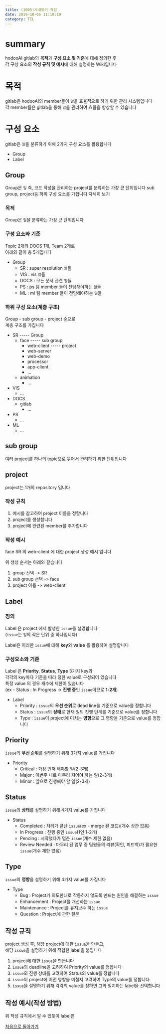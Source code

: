 ```yaml
---
title: (1005)사내위키 작성
date: 2019-10-05 11:10:10
category: TIL
---
```


# summary

hodooAI gitlab의 **목적**과 **구성 요소 및 기준**에 대해 정의한 후  
각 구성 요소의 **작성 규칙 및 예시**에 대해 설명하는 Wiki입니다

# 목적

gitlab은 hodooAI의 member들이 `일`을 효율적으로 하기 위한 관리 시스템입니다  
각 member들은 gitlab을 통해 `일`을 관리하여 효율을 향상할 수 있습니다

# 구성 요소

gitlab은 `일`을 분류하기 위해 2가지 구성 요소를 활용합니다

- Group
- Label

## Group

Group은 `일` 즉, 코드 작성을 관리하는 project를 분류하는 가장 큰 단위입니다
sub group, project등 하위 구성 요소를 가집니다
자세히 보기

### 목적

Group은 `일`을 분류하는 가장 큰 단위입니다

### 구성 요소와 기준

Topic 2개와 DOCS 1개, Team 2개로  
아래와 같이 총 5개입니다

- Group
  - SR : super resolution `일`들
  - VIS : vis `일`들
  - DOCS : 모든 문서 관련 `일`들
  - PS : ps 팀 member 들이 전담해야하는 `일`들
  - ML : ml 팀 member 들이 전담해야하는 `일`들

### 하위 구성 요소(계층 구조)

Group - sub group - project 순으로  
계층 구조를 가집니다

- SR ----- Group
  - face ----- sub group
    - web-client ----- project
    - web-server
    - web-demo
    - processor
    - app-client
    - ...
  - animation
    - ...
- VIS
  - ...
- DOCS
  - gitlab
    - ...
- PS
  - ...
- ML
  - ...

## sub group

여러 project를 하나의 topic으로 묶어서 관리하기 위한 단위입니다

## project

project는 1개의 repository 입니다

### 작성 규칙

1.  예시를 참고하여 project 이름을 정합니다
2.  project를 생성합니다
3.  project에 관련된 member를 추가합니다

### 작성 예시

face SR 의 web-client 에 대한 project 생성 예시 입니다

위 생성 순서는 아래와 같습니다

1. group 선택 -> SR
2. sub group 선택 -> face
3. project 이름 -> web-client

## Label

### 정의

Label 은 project 에서 발생한 `issue`를 설명합니다  
(`issue`는 `일`의 작은 단위 중 하나입니다)  

Label은 이러한 `issue`에 대해 **key**와 **value** 를 활용하여 설명합니다  

### 구성요소와 기준

Label 은 **Priority**, **Status**, **Type** 3가지 key와  
각각의 key마다 기준을 따라 정한 value로 구성되어 있습니다  
특정 value 의 경우 개수에 제한이 있습니다  
(ex - Status : In Progress -> **진행 중**인 `issue`이므로 **1-2개**)

- Label
  - Priority : `issue`의 **우선 순위**로 dead line을 기준으로 value를 정합니다
  - Status : `issue`의 **상태**로 현재 일의 진행 단계를 기준으로 value를 정합니다
  - Type : `issue`이 project에 미치는 **영향**으로 그 영향을 기준으로 value를 정합니다

## Priority

`issue`의 **우선 순위**를 설명하기 위해 3가지 value를 가집니다

- Priority
  - Critical : 가장 먼저 해야할 일(2-3개)
  - Major : 이번주 내로 마무리 지어야 하는 일(2-3개)
  - Minor : 앞으로 진행해야 할 일(2-3개)

## Status

`issue`의 **상태**를 설명하기 위해 4가지 value를 가집니다

- Status
  - Completed : 처리가 끝난 `issue`(ex - merge 된 코드)(개수 상관 없음)
  - In Progress : 진행 중인 `issue`(1인 1-2개)
  - Pending : 시작했다가 멈춘 `issue`(개수 제한 없음)
  - Review Needed : 마무리 된 업무 중 팀원들의 리뷰(확인, 피드백)가 필요한 `issue`(개수 제한 없음)

## Type

`issue`의 **영향**을 설명하기 위해 4가지 value를 가집니다

- Type
  - Bug : Project가 의도한대로 작동하지 않도록 만드는 원인을 해결하는 `issue`
  - Enhancement : Project를 개선하는 `issue`
  - Maintenance : Project를 유지보수 하는 `issue`
  - Question : Project에 관한 질문

## 작성 규칙

project 생성 후, 해당 project에 대한 `issue`을 만들고,  
해당 `issue`을 설명하기 위해 적합한 label을 붙입니다  

1. project에 대한 `issue`을 만듭니다
2. `issue`의 deadline을 고려하여 Priority의 value를 정합니다
3. `issue`의 진행 상태를 고려하여 Status의 value를 정합니다
4. `issue`이 project에 어떤 영향을 미칠지 고려하여 Type의 value를 정합니다
5. `issue`을 설명하기 위해 각각의 value를 정하면 그와 일치하는 label을 선택합니다

## 작성 예시(작성 방법)

위 작성 규칙에서 알 수 있듯이 label은 


[처음으로 돌아가기](home)
